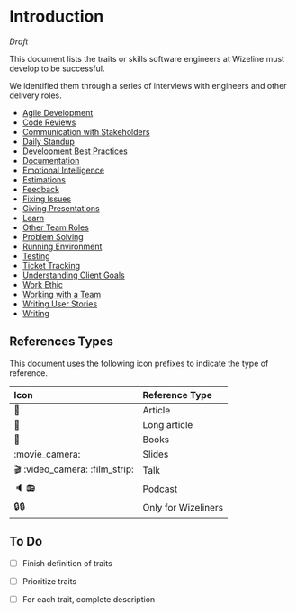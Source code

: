 # Introduction

_Draft_

This document lists the traits or skills software engineers at Wizeline must develop to be successful.

We identified them through a series of interviews with engineers and other delivery roles.

* [Agile Development](agile.md)
* [Code Reviews](code-reviews.md)
* [Communication with Stakeholders](communication-with-stakeholders.md)
* [Daily Standup](standup.md)
* [Development Best Practices](best-practices.md)
* [Documentation](documentation.md)
* [Emotional Intelligence](emotional-intelligence.md)
* [Estimations](estimations.md)
* [Feedback](feedback.md)
* [Fixing Issues](troubleshooting.md)
* [Giving Presentations](giving-presentations.md)
* [Learn](learn.md)
* [Other Team Roles](other-team-roles.md)
* [Problem Solving](solve-problems.md)
* [Running Environment](running-environment.md)
* [Testing](testing.md)
* [Ticket Tracking](ticket-tracking.md)
* [Understanding Client Goals](understanding-client-goals.md)
* [Work Ethic](work-ethic.md)
* [Working with a Team](working-with-a-team.md)
* [Writing User Stories](writing-user-stories.md)
* [Writing](writing.md)

## References Types

This document uses the following icon prefixes to indicate the type of reference.

| Icon | Reference Type |
| :--- | :--- |
| :memo: | Article |
| :notebook: | Long article |
| :book: | Books |
| :movie\_camera: | Slides |
| :clapper: :video\_camera: :film\_strip: | Talk |
| :speaker: :radio: | Podcast |
| 🔒:lock: | Only for Wizeliners |

## To Do

* [ ] Finish definition of traits
* [ ] Prioritize traits
* [ ] For each trait, complete description

